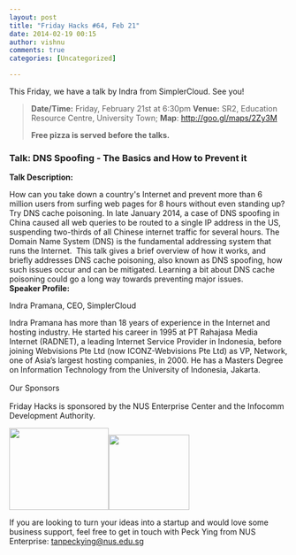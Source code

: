 ```yaml
---
layout: post
title: "Friday Hacks #64, Feb 21"
date: 2014-02-19 00:15
author: vishnu
comments: true
categories: [Uncategorized]

---
```

This Friday, we have a talk by Indra from SimplerCloud. See you!
<blockquote><strong>Date/Time:</strong> Friday, February 21st at 6:30pm
<strong>Venue:</strong> SR2, Education Resource Centre, University Town; <strong>Map</strong>: <a href="http://goo.gl/maps/2Zy3M">http://goo.gl/maps/2Zy3M</a><strong>
</strong>

<strong>Free pizza is served before the talks.</strong></blockquote>
<h3>Talk: DNS Spoofing - The Basics and How to Prevent it</h3>
<div>

<strong>Talk Description:</strong>
<div>How can you take down a country's Internet and prevent more than 6 million users from surfing web pages for 8 hours without even standing up? Try DNS cache poisoning. In late January 2014, a case of DNS spoofing in China caused all web queries to be routed to a single IP address in the US, suspending two-thirds of all Chinese internet traffic for several hours. The Domain Name System (DNS) is the fundamental addressing system that runs the Internet.  This talk gives a brief overview of how it works, and briefly addresses DNS cache poisoning, also known as DNS spoofing, how such issues occur and can be mitigated. Learning a bit about DNS cache poisoning could go a long way towards preventing major issues.</div>
<div></div>
<div><strong>Speaker Profile:</strong></div>
<div>

Indra Pramana, CEO, SimplerCloud

Indra Pramana has more than 18 years of experience in the Internet and hosting industry. He started his career in 1995 at PT Rahajasa Media Internet (RADNET), a leading Internet Service Provider in Indonesia, before joining Webvisions Pte Ltd (now ICONZ-Webvisions Pte Ltd) as VP, Network, one of Asia’s largest hosting companies, in 2000. He has a Masters Degree on Information Technology from the University of Indonesia, Jakarta.

<span style="line-height: 1.5em;">Our Sponsors</span></div>
</div>
Friday Hacks is sponsored by the NUS Enterprise Center and the Infocomm Development Authority.

<a href="/res/2013/10/ETP-logo-full-color-vertical-to-be-used.jpg"><img alt="" src="/res/2013/10/ETP-logo-full-color-vertical-to-be-used-300x247.jpg" width="180" height="148" /></a><a href="/res/2013/10/ida.png"><img alt="" src="/res/2013/10/ida-300x280.png" width="146" height="136" /></a>

If you are looking to turn your ideas into a startup and would love some business support, feel free to get in touch with Peck Ying from NUS Enterprise: tanpeckying@nus.edu.sg
